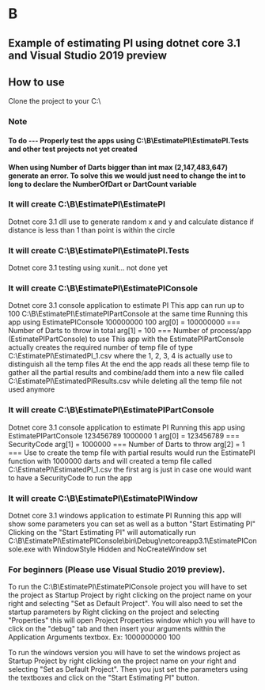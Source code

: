 # B 

## Example of estimating PI using dotnet core 3.1 and Visual Studio 2019 preview

## How to use

Clone the project to your C:\

### Note
#### To do --- Properly test the apps using C:\B\EstimatePI\EstimatePI.Tests and other test projects not yet created
#### When using Number of Darts bigger than int max (2,147,483,647) generate an error. To solve this we would just need to change the int to long to declare the NumberOfDart or DartCount variable

### It will create C:\B\EstimatePI\EstimatePI
   Dotnet core 3.1 dll use to generate random x and y and calculate distance
   if distance is less than 1 than point is within the circle
   
### It will create C:\B\EstimatePI\EstimatePI.Tests
   Dotnet core 3.1 testing using xunit... not done yet
   
### It will create C:\B\EstimatePI\EstimatePIConsole
   Dotnet core 3.1 console application to estimate PI
   This app can run up to 100 C:\B\EstimatePI\EstimatePIPartConsole at the same time
   Running this app using
     EstimatePIConsole 100000000 100
     arg[0] = 100000000 === Number of Darts to throw in total
     arg[1] = 100 === Number of process/app (EstimatePIPartConsole) to use
     This app with the EstimatePIPartConsole actually creates the required number of temp file of type C:\EstimatePI\EstimatedPI_1.csv
     where the 1, 2, 3, 4 is actually use to distinguish all the temp files
     At the end the app reads all these temp file to gather all the partial results and combine/add them 
     into a new file called C:\EstimatePI\EstimatedPIResults.csv while deleting all the temp file not used anymore
   
### It will create C:\B\EstimatePI\EstimatePIPartConsole
   Dotnet core 3.1 console application to estimate PI
   Running this app using 
      EstimatePIPartConsole 123456789 1000000 1
      arg[0] = 123456789 === SecurityCode
      arg[1] = 1000000 === Number of Darts to throw
      arg[2] = 1 === Use to create the temp file with partial results
      would run the EstimatePI function with 1000000 darts and will created a temp file called C:\EstimatePI\EstimatedPI_1.csv
      the first arg is just in case one would want to have a SecurityCode to run the app
      
### It will create C:\B\EstimatePI\EstimatePIWindow
   Dotnet core 3.1 windows application to estimate PI
   Running this app will show some parameters you can set as well as a button "Start Estimating PI"
   Clicking on the "Start Estimating PI" will automatically run C:\B\EstimatePI\EstimatePIConsole\bin\Debug\netcoreapp3.1\EstimatePIConsole.exe with WindowStyle Hidden and NoCreateWindow set
   
   
### For beginners (Please use Visual Studio 2019 preview).
   To run the C:\B\EstimatePI\EstimatePIConsole project you will have to set the project as Startup Project by right clicking on the project name on your right and selecting "Set as Default Project". You will also need to set the startup parameters by Right clicking on the project and selecting "Properties" this will open Project Properties window which you will have to click on the "debug" tab and then insert your arguments within the Application Arguments textbox. Ex:  1000000000 100
   
   To run the windows version you will have to set the windows project as Startup Project by right clicking on the project name on your right and selecting "Set as Default Project". Then you just set the parameters using the textboxes and click on the "Start Estimating PI" button.
   
